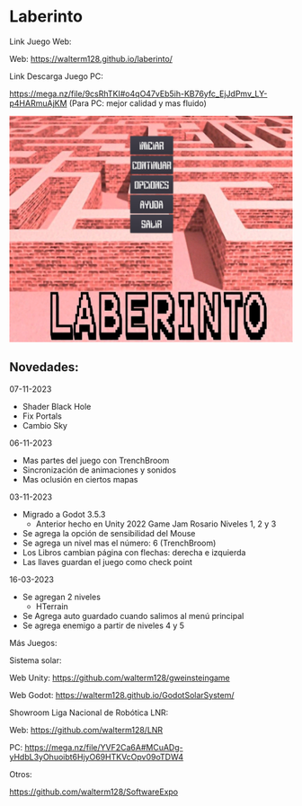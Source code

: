# Laberinto

Link Juego Web:

Web: https://walterm128.github.io/laberinto/

Link Descarga Juego PC:

https://mega.nz/file/9csRhTKI#o4qO47vEb5ih-KB76yfc_EjJdPmv_LY-p4HARmuAjKM
(Para PC: mejor calidad y mas fluido)

![alt](Screenshot.png)

Novedades:
---------
07-11-2023
  * Shader Black Hole
  * Fix Portals
  * Cambio Sky

06-11-2023
  * Mas partes del juego con TrenchBroom
  * Sincronización de animaciones y sonidos
  * Mas oclusión en ciertos mapas

03-11-2023
  * Migrado a Godot 3.5.3
    * Anterior hecho en Unity 2022 Game Jam Rosario Niveles 1, 2 y 3
  * Se agrega la opción de sensibilidad del Mouse
  * Se agrega un nivel mas el número: 6 (TrenchBroom)
  * Los Libros cambian página con flechas: derecha e izquierda
  * Las llaves guardan el juego como check point

16-03-2023
  * Se agregan 2 niveles
    * HTerrain
  * Se Agrega auto guardado cuando salimos al menú principal
  * Se agrega enemigo a partir de niveles 4 y 5

Más Juegos:

Sistema solar:

Web Unity: https://github.com/walterm128/gweinsteingame

Web Godot: https://walterm128.github.io/GodotSolarSystem/

Showroom Liga Nacional de Robótica LNR:

Web: https://github.com/walterm128/LNR

PC: https://mega.nz/file/YVF2Ca6A#MCuADg-yHdbL3yOhuoibt6HjyO69HTKVcOpv09oTDW4

Otros:

https://github.com/walterm128/SoftwareExpo
